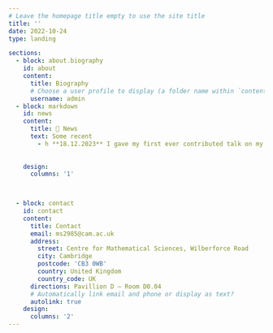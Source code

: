 ```yaml
---
# Leave the homepage title empty to use the site title
title: ''
date: 2022-10-24
type: landing

sections:
  - block: about.biography
    id: about
    content:
      title: Biography
      # Choose a user profile to display (a folder name within `content/authors/`)
      username: admin
  - block: markdown
    id: news 
    content: 
      title: 📣 News
      text: Some recent 
        - h **18.12.2023** I gave my first ever contributed talk on my master's thesis "A Latent Causal Inference Framework for Ordinal Variables" at the [2023 IMS International Conference on Statistics and Data Science (ICSDS)](https://sites.google.com/view/icsds2023) in Lisbon. 
      
      
    design:
      columns: '1'
        


  - block: contact
    id: contact
    content:
      title: Contact
      email: ms2985@cam.ac.uk
      address:
        street: Centre for Mathematical Sciences, Wilberforce Road
        city: Cambridge
        postcode: 'CB3 0WB'
        country: United Kingdom
        country_code: UK
      directions: Pavillion D – Room D0.04
      # Automatically link email and phone or display as text?
      autolink: true
    design:
      columns: '2'
---
```

